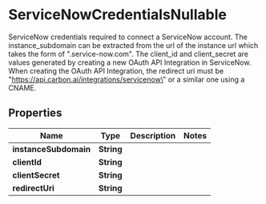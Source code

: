 

# ServiceNowCredentialsNullable

ServiceNow credentials required to connect a ServiceNow account. The instance_subdomain can be extracted from         the url of the instance url which takes the form of \"<instance-subdomain>.service-now.com\". The client_id and client_secret are         values generated by creating a new OAuth API Integration in ServiceNow. When creating the OAuth API Integration, the redirect         uri must be \"https://api.carbon.ai/integrations/servicenow\" or a similar one using a CNAME.

## Properties

| Name | Type | Description | Notes |
|------------ | ------------- | ------------- | -------------|
|**instanceSubdomain** | **String** |  |  |
|**clientId** | **String** |  |  |
|**clientSecret** | **String** |  |  |
|**redirectUri** | **String** |  |  |



